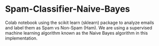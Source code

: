 # Spam-Classifier-Naive-Bayes
Colab notebook using the scikit learn (sklearn) package to analyze emails and label them as Spam vs Non-Spam (Ham). We are using a supervised machine learning algorithm known as the Naive Bayes algorithm in this implementation.
